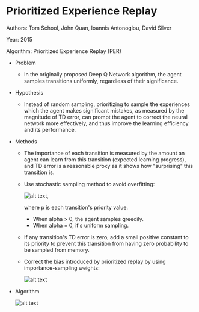 # Prioritized Experience Replay

Authors: Tom School, John Quan, Ioannis Antonoglou, David Silver

Year: 2015

Algorithm: Prioritized Experience Replay (PER)

- Problem

  - In the originally proposed Deep Q Network algorithm, the agent samples transitions uniformly, regardless of their significance.

- Hypothesis

  - Instead of random sampling, prioritizing to sample the experiences which the agent makes significant mistakes, as measured by the magnitude of TD error, can prompt the agent to correct the neural network more effectively, and thus improve the learning efficiency and its performance.

- Methods

  - The importance of each transition is measured by the amount an agent can learn from this transition (expected learning progress), and TD error is a reasonable proxy as it shows how "surprising" this transition is.

  - Use stochastic sampling method to avoid overfitting:

    ![alt text](https://github.com/RPC2/DRL_paper_summary/blob/master/pic/006_1.png),

    where p is each transition's priority value.

    - When alpha > 0, the agent samples greedily.
    - When alpha = 0, it's uniform sampling.

  - If any transition's TD error is zero, add a small positive constant to its priority to prevent this transition from having zero probability to be sampled from memory.

  - Correct the bias introduced by prioritized replay by using importance-sampling weights:

    ![alt text](https://github.com/RPC2/DRL_paper_summary/blob/master/pic/006_2.png)

- Algorithm

  ![alt text](https://github.com/RPC2/DRL_paper_summary/blob/master/pic/006_3.png)